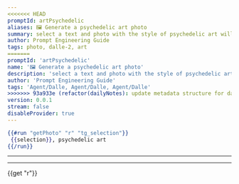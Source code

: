 ```yaml
---
<<<<<<< HEAD
promptId: artPsychedelic
aliases: 🖼️ Generate a psychedelic art photo
summary: select a text and photo with the style of psychedelic art will be generated using Dalle-2
author: Prompt Engineering Guide
tags: photo, dalle-2, art
=======
promptId: 'artPsychedelic'
name: '🖼️ Generate a psychedelic art photo'
description: 'select a text and photo with the style of psychedelic art will be generated using Dalle-2'
author: 'Prompt Engineering Guide'
tags: 'Agent/Dalle, Agent/Dalle, Agent/Dalle'
>>>>>>> 93a933e (refactor(dailyNotes): update metadata structure for daily notes)
version: 0.0.1
stream: false
disableProvider: true
---
```

```handlebars
{{#run "getPhoto" "r" "tg_selection"}}
 {{selection}}, psychedelic art
{{/run}}
```
***
***
{{get "r"}}